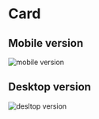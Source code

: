 # Card

## Mobile version

![mobile version](https://i.ibb.co/VD57vTK/mobile-version.png)

## Desktop version

![desltop version](https://i.ibb.co/hXLfRXd/desktop-version.png)


